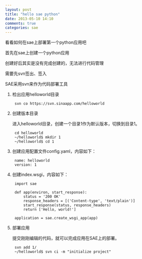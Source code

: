 ```yaml
---
layout: post
title: "hello sae python"
date: 2013-05-10 14:10
comments: true
categories: sae 
---
```


看看如何在sae上部署第一个python应用吧
<!--more-->
首先在sae上创建一个python应用

创建好后其实是没有完成创建的，无法进行代码管理

需要先svn签出、签入

SAE采用svn来作为代码部署工具

1. 检出应用helloworld目录

		svn co https://svn.sinaapp.com/helloworld

2. 创建版本目录
	
	进入helloworld目录，创建一个目录1作为默认版本，切换到目录1。

		cd helloworld
		~/helloworld$ mkdir 1
		~/helloworld$ cd 1

3. 创建应用配置文件config.yaml，内容如下：

		name: helloworld
		version: 1

4. 创建index.wsgi，内容如下：

		import sae

		def app(environ, start_response):
		    status = '200 OK'
		    response_headers = [('Content-type', 'text/plain')]
		    start_response(status, response_headers)
		    return ['Hello, world!']

		application = sae.create_wsgi_app(app)

5. 部署应用

	提交刚刚编辑的代码，就可以完成应用在SAE上的部署。

		svn add 1/
		~/helloworld$ svn ci -m "initialize project"